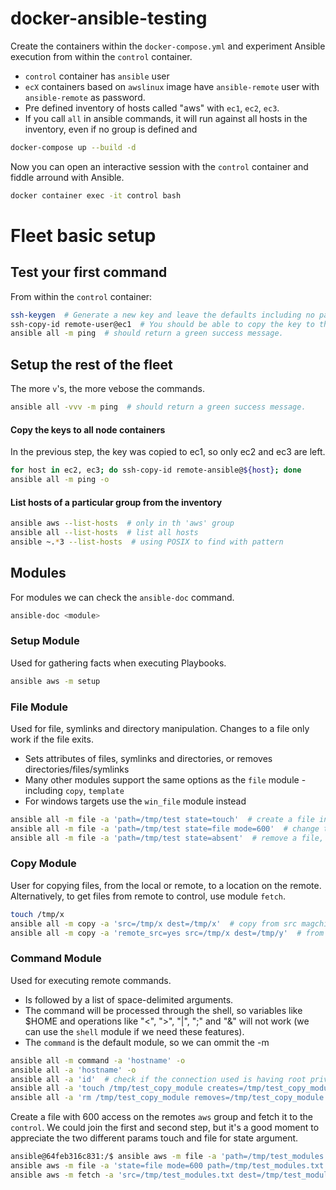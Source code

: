 # docker-ansible-testing

Create the containers within the `docker-compose.yml` and experiment Ansible execution from within the `control` container.

- `control` container has `ansible` user
- `ecX` containers based on `awslinux` image have `ansible-remote` user with `ansible-remote` as password.
- Pre defined inventory of hosts called "aws" with `ec1`, `ec2`, `ec3`.
- If you call `all` in ansible commands, it will run against all hosts in the inventory, even if no group is defined and 

```bash
docker-compose up --build -d
```

Now you can open an interactive session with the `control` container and fiddle arround with Ansible.
```bash
docker container exec -it control bash 
```

# Fleet basic setup
## Test your first command 
From within the `control` container:
```bash
ssh-keygen  # Generate a new key and leave the defaults including no password.
ssh-copy-id remote-user@ec1  # You should be able to copy the key to the ec1 node
ansible all -m ping  # should return a green success message.
```

## Setup the rest of the fleet
The more `v`'s, the more vebose the commands.
```bash
ansible all -vvv -m ping  # should return a green success message.
```

#### Copy the keys to all node containers
In the previous step, the key was copied to ec1, so only ec2 and ec3 are left.
```bash
for host in ec2, ec3; do ssh-copy-id remote-ansible@${host}; done
ansible all -m ping -o
```

#### List hosts of a particular group from the inventory
```bash
ansible aws --list-hosts  # only in th 'aws' group
ansible all --list-hosts  # list all hosts
ansible ~.*3 --list-hosts  # using POSIX to find with pattern
```

## Modules
For modules we can check the `ansible-doc` command.
```bash
ansible-doc <module>
```

### Setup Module
Used for gathering facts when executing Playbooks.
```bash
ansible aws -m setup
```

### File Module
Used for file, symlinks and directory manipulation. Changes to a file only work if the file exits.
- Sets attributes of files, symlinks and directories, or removes directories/files/symlinks
- Many other modules support the same options as the `file` module - including `copy`, `template` 
- For windows targets use the `win_file` module instead
```bash
ansible all -m file -a 'path=/tmp/test state=touch'  # create a file in all hosts
ansible all -m file -a 'path=/tmp/test state=file mode=600'  # change the rights of the file to 600
ansible all -m file -a 'path=/tmp/test state=absent'  # remove a file, it if exists
```

### Copy Module
User for copying files, from the local or remote, to a location on the remote.
Alternatively, to get files from remote to control, use module `fetch`.
```bash
touch /tmp/x
ansible all -m copy -a 'src=/tmp/x dest=/tmp/x'  # copy from src magchine /tmp/x to all hosts
ansible all -m copy -a 'remote_src=yes src=/tmp/x dest=/tmp/y'  # from from a remote host to all other hosts
```

### Command Module
Used for executing remote commands.
- Is followed by a list of space-delimited arguments.
- The command will be processed through the shell, so variables like $HOME and operations like "<", ">", "|", ";" and "&" will not work (we can use the `shell` module if we need these features).
- The `command` is the default module, so we can ommit the -m
```bash
ansible all -m command -a 'hostname' -o
ansible all -a 'hostname' -o
ansible all -a 'id'  # check if the connection used is having root privileges
ansible all -a 'touch /tmp/test_copy_module creates=/tmp/test_copy_module'
ansible all -a 'rm /tmp/test_copy_module removes=/tmp/test_copy_module'
```

Create a file with 600 access on the remotes `aws` group and fetch it to the `control`. We could join the first and second step, but it's a good moment to appreciate the two different params touch and file for state argument.
```bash
ansible@64feb316c831:/$ ansible aws -m file -a 'path=/tmp/test_modules.txt state=touch'
ansible aws -m file -a 'state=file mode=600 path=/tmp/test_modules.txt'
ansible aws -m fetch -a 'src=/tmp/test_modules.txt dest=/tmp/test_modules.txt'  # will copy each to a newly created folder such as "dest": "/tmp/test_modules.txt/ec3/tmp/test_modules.txt",
```
 